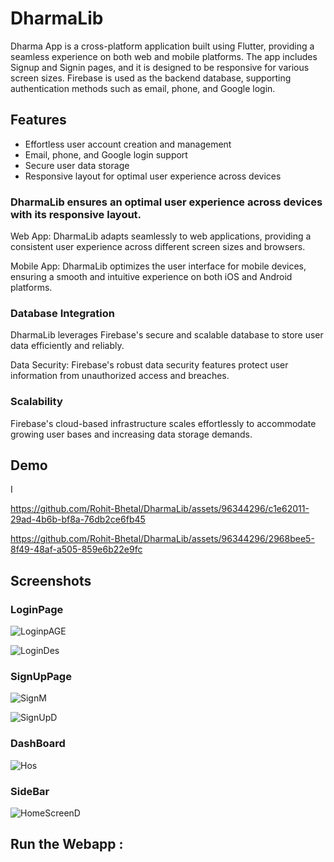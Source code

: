 
# DharmaLib

Dharma App is a cross-platform application built using Flutter, providing a seamless experience on both web and mobile platforms. The app includes Signup and Signin pages, and it is designed to be responsive for various screen sizes. Firebase is used as the backend database, supporting authentication methods such as email, phone, and Google login.


## Features

- Effortless user account creation and management
- Email, phone, and Google login support
- Secure user data storage
- Responsive layout for optimal user experience across devices

### DharmaLib ensures an optimal user experience across devices with its responsive layout.

Web App: DharmaLib adapts seamlessly to web applications, providing a consistent user experience across different screen sizes and browsers.

Mobile App: DharmaLib optimizes the user interface for mobile devices, ensuring a smooth and intuitive experience on both iOS and Android platforms.

### Database Integration
DharmaLib leverages Firebase's secure and scalable database to store user data efficiently and reliably.

Data Security: Firebase's robust data security features protect user information from unauthorized access and breaches.

### Scalability
 Firebase's cloud-based infrastructure scales effortlessly to accommodate growing user bases and increasing data storage demands.
## Demo

I

https://github.com/Rohit-Bhetal/DharmaLib/assets/96344296/c1e62011-29ad-4b6b-bf8a-76db2ce6fb45



https://github.com/Rohit-Bhetal/DharmaLib/assets/96344296/2968bee5-8f49-48af-a505-859e6b22e9fc




## Screenshots

### LoginPage
![LoginpAGE](https://github.com/Rohit-Bhetal/DharmaLib/assets/96344296/2636870f-7011-43f0-90f9-a215e5fb0e44)

![LoginDes](https://github.com/Rohit-Bhetal/DharmaLib/assets/96344296/239083b7-e116-4c09-83b9-db358830f75d)


### SignUpPage
![SignM](https://github.com/Rohit-Bhetal/DharmaLib/assets/96344296/0f80c5f5-8a94-4d58-83df-74a9ac2c5380)

![SignUpD](https://github.com/Rohit-Bhetal/DharmaLib/assets/96344296/7a60fb29-bbbd-43e7-b9ad-b3bf599c0b12)


### DashBoard

![Hos](https://github.com/Rohit-Bhetal/DharmaLib/assets/96344296/c328b2d5-37a5-4b99-9ec6-8c37c5a37699)


### SideBar
![HomeScreenD](https://github.com/Rohit-Bhetal/DharmaLib/assets/96344296/a1dee1ce-0f34-4989-8b9d-496a4625dc7c)


## Run the Webapp :
